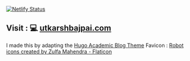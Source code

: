 [![Netlify Status](https://api.netlify.com/api/v1/badges/f6bc442a-e162-48c4-ac94-00c92968ddb8/deploy-status)](https://app.netlify.com/sites/8ajpai/deploys)

## Visit : 💻 [utkarshbajpai.com](https://utkarshbajpai.com)

I made this by adapting the [Hugo Academic Blog Theme](https://github.com/wowchemy/hugo-blog-theme)
Favicon : <a href="https://www.flaticon.com/free-icons/robot" title="robot icons">Robot icons created by Zulfa Mahendra - Flaticon</a>
